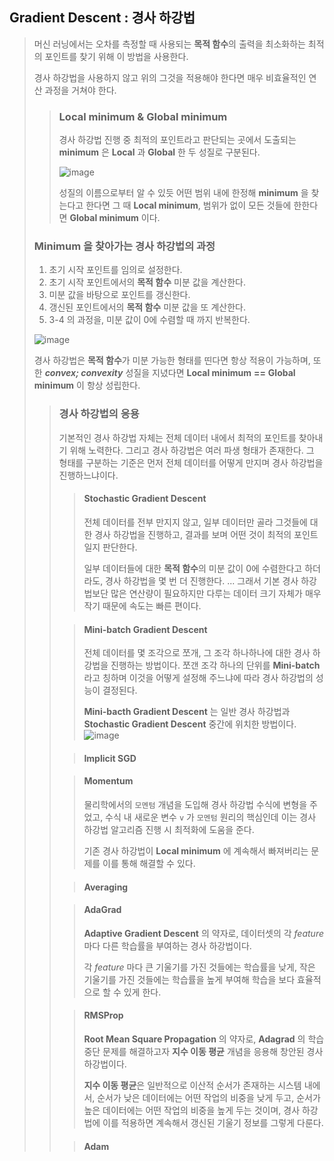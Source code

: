 ## Gradient Descent : 경사 하강법
> 머신 러닝에서는 오차를 측정할 때 사용되는 **목적 함수**의 출력을 최소화하는 최적의 포인트를 찾기 위해 이 방법을 사용한다.
>
> 경사 하강법을 사용하지 않고 위의 그것을 적용해야 한다면 매우 비효율적인 연산 과정을 거쳐야 한다.
>
> > ### Local minimum & Global minimum
> > 경사 하강법 진행 중 최적의 포인트라고 판단되는 곳에서 도출되는 **minimum** 은 **Local** 과 **Global** 한 두 성질로 구분된다.
> >
> > ![image](https://github.com/user-attachments/assets/c7bff917-4b9c-444b-abb7-6f8a12903d23)
> >
> > 성질의 이름으로부터 알 수 있듯 어떤 범위 내에 한정해 **minimum** 을 찾는다고 한다면 그 때 **Local minimum**, 범위가 없이 모든 것들에 한한다면 **Global minimum** 이다.
> 
> ### Minimum 을 찾아가는 경사 하강법의 과정
> 1. 초기 시작 포인트를 임의로 설정한다.
> 2. 초기 시작 포인트에서의 **목적 함수** 미분 값을 계산한다.
> 3. 미분 값을 바탕으로 포인트를 갱신한다.
> 4. 갱신된 포인트에서의 **목적 함수** 미분 값을 또 계산한다.
> 5. 3-4 의 과정을, 미분 값이 $0$에 수렴할 때 까지 반복한다.
>
> ![image](https://github.com/user-attachments/assets/ce1454fd-bad0-41ab-ac90-cfca0384686c)
>
> 경사 하강법은 **목적 함수**가 미분 가능한 형태를 띤다면 항상 적용이 가능하며, 또한 ***convex; convexity*** 성질을 지녔다면 **Local minimum** **==** **Global minimum** 이 항상 성립한다.
>
> > ### 경사 하강법의 응용
> > 기본적인 경사 하강법 자체는 전체 데이터 내에서 최적의 포인트를 찾아내기 위해 노력한다. 그리고 경사 하강법은 여러 파생 형태가 존재한다. 그 형태를 구분하는 기준은 먼저 전체 데이터를 어떻게 만지며 경사 하강법을 진행하느냐이다. 
> > 
> > > #### Stochastic Gradient Descent
> > > 전체 데이터를 전부 만지지 않고, 일부 데이터만 골라 그것들에 대한 경사 하강법을 진행하고, 결과를 보며 어떤 것이 최적의 포인트일지 판단한다.
> > >
> > > 일부 데이터들에 대한 **목적 함수**의 미분 값이 $0$에 수렴한다고 하더라도, 경사 하강법을 몇 번 더 진행한다. ... 그래서 기본 경사 하강법보단 많은 연산량이 필요하지만 다루는 데이터 크기 자체가 매우 작기 때문에 속도는 빠른 편이다.
> > 
> > > #### Mini-batch Gradient Descent
> > > 전체 데이터를 몇 조각으로 쪼개, 그 조각 하나하나에 대한 경사 하강법을 진행하는 방법이다. 쪼갠 조각 하나의 단위를 **Mini-batch** 라고 칭하며 이것을 어떻게 설정해 주느냐에 따라 경사 하강법의 성능이 결정된다.
> > >
> > > **Mini-bacth Gradient Descent** 는 일반 경사 하강법과 **Stochastic Gradient Descent** 중간에 위치한 방법이다.
> > > ![image](https://github.com/user-attachments/assets/e6b4f99c-9c10-4bff-95a1-bb76ebebd0e8)
> >
> > > #### Implicit SGD
> > >
> > 
> > > #### Momentum
> > > 물리학에서의 `모멘텀` 개념을 도입해 경사 하강법 수식에 변형을 주었고, 수식 내 새로운 변수 `v` 가 `모멘텀` 원리의 핵심인데 이는 경사 하강법 알고리즘 진행 시 최적화에 도움을 준다.
> > >
> > > 기존 경사 하강법이 **Local minimum** 에 계속해서 빠져버리는 문제를 이를 통해 해결할 수 있다. 
> > 
> > > #### Averaging
> > >
> > 
> > > #### AdaGrad
> > > **Adaptive Gradient Descent** 의 약자로, 데이터셋의 각 *feature* 마다 다른 학습률을 부여하는 경사 하강법이다.
> > >
> > > 각 *feature* 마다 큰 기울기를 가진 것들에는 학습률을 낮게, 작은 기울기를 가진 것들에는 학습률을 높게 부여해 학습을 보다 효율적으로 할 수 있게 한다.
> > 
> > > #### RMSProp
> > > **Root Mean Square Propagation** 의 약자로, **Adagrad** 의 학습 중단 문제를 해결하고자 **지수 이동 평균** 개념을 응용해 창안된 경사 하강법이다.
> > >
> > > **지수 이동 평균**은 일반적으로 이산적 순서가 존재하는 시스템 내에서, 순서가 낮은 데이터에는 어떤 작업의 비중을 낮게 두고, 순서가 높은 데이터에는 어떤 작업의 비중을 높게 두는 것이며, 경사 하강법에 이를 적용하면 계속해서 갱신된 기울기 정보를 그렇게 다룬다.
> > 
> > > #### Adam
> > >
> > 
